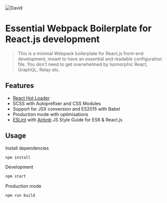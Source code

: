 ![David](https://david-dm.org/jiayihu/webpack-react-boilerplate.svg)

# Essential Webpack Boilerplate for React.js development

> This is a minimal Webpack boilerplate for React.js front-end development, meant to have an essential and readable configuration file. You don't need to get overwhelmed by Isomorphic React, GraphQL, Relay etc.

## Features
- [React Hot Loader](https://github.com/gaearon/react-hot-loader)
- SCSS with Autoprefixer and CSS Modules
- Support for JSX conversion and ES2015 with Babel
- Production mode with optimisations
- [ESLint](http://eslint.org) with [Airbnb](https://github.com/airbnb/javascript) JS Style Guide for ES6 & React.js

## Usage

Install dependencies
``` javascript
npm install
```
Development
``` javascript
npm start
```
Production mode
``` javascript
npm run build
```
